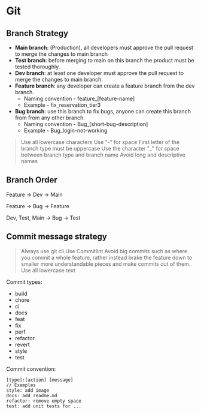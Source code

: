 # Git
 
## Branch Strategy 
* **Main branch**: (Production), all developers must approve the pull request to merge the changes to main branch
* **Test branch**: before merging to main on this branch the product must be tested thoroughly.
* **Dev branch**: at least one developer must approve the pull request to merge the changes to main branch.
* **Feature branch**: any developer can create a feature branch from the dev branch.
	* Naming convention - feature_[feature-name]
	* Example - fix_reservation_tier3
* **Bug branch**: use this branch to fix bugs, anyone can create this branch from from any other branch.
	* Naming convention - Bug_[short-bug-description]
	* Example - Bug_login-not-working

> Use all lowercase characters
>  Use "-" for space
> First letter of the branch type must be uppercase 
> Use the character "_" for space between branch type and branch name
> Avoid long and descriptive names 

## Branch Order
Feature -> Dev -> Main

Feature -> Bug -> Feature

Dev, Test, Main -> Bug -> Test

## Commit message strategy 
> Always use git cli
> Use Commitlint
> Avoid big commits such as where you commit a whole feature, rather instead brake the feature down to smaller more understandable pieces and make commits out of them.
> Use all lowercase text

Commit types:
-   build
-   chore
-   ci
-   docs
-   feat
-   fix
-   perf
-   refactor
-   revert
-   style
-   test

Commit convention:
```
[type]:[action] [message]
// Examples
style: add image
docs: add readme.md
refactor: remove empty space
test: add unit tests for ...
```
